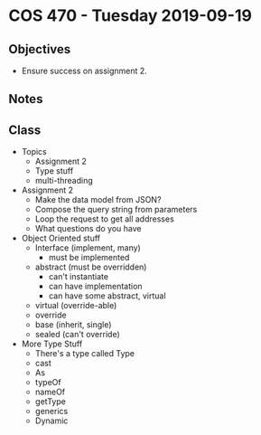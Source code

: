 # COS 470 - Tuesday 2019-09-19
## Objectives
* Ensure success on assignment 2.

## Notes

## Class
* Topics
  * Assignment 2
  * Type stuff
  * multi-threading
* Assignment 2
  * Make the data model from JSON?
  * Compose the query string from parameters
  * Loop the request to get all addresses
  * What questions do you have
* Object Oriented stuff
  * Interface (implement, many)
    * must be implemented
  * abstract (must be overridden)
    * can't instantiate
    * can have implementation
    * can have some abstract, virtual
  * virtual (override-able)
  * override
  * base (inherit, single)
  * sealed (can't override)
* More Type Stuff
  * There's a type called Type
  * cast
  * As
  * typeOf
  * nameOf
  * getType
  * generics
  * Dynamic